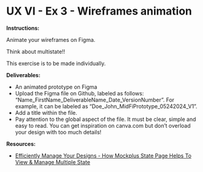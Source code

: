 # UX VI - Ex 3 - Wireframes animation

**Instructions:** 

Animate your wireframes on Figma.

Think about multistate!!

This exercise is to be made individually. 

**Deliverables:** 

- An animated prototype on Figma
- Upload the Figma file on Github, labeled as follows: “Name_FirstName_DeliverableName_Date_VersionNumber”. For example, it can be labeled as “Doe_John_MidFiPrototype_05242024_V1”.
- Add a title within the file.
- Pay attention to the global aspect of the file. It must be clear, simple and easy to read. You can get inspiration on canva.com but don’t overload your design with too much details!


**Resources:** 

- [Efficiently Manage Your Designs - How Mockplus State Page Helps To View & Manage Multiple State](https://help.mockplus.com/p/372)

